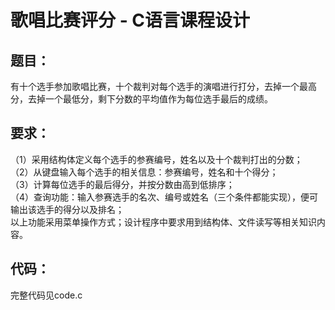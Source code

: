# 歌唱比赛评分 - C语言课程设计

## 题目：
有十个选手参加歌唱比赛，十个裁判对每个选手的演唱进行打分，去掉一个最高分，去掉一个最低分，剩下分数的平均值作为每位选手最后的成绩。 
## 要求：
（1）采用结构体定义每个选手的参赛编号，姓名以及十个裁判打出的分数；  
（2）从键盘输入每个选手的相关信息：参赛编号，姓名和十个得分；  
（3）计算每位选手的最后得分，并按分数由高到低排序；  
（4）查询功能：输入参赛选手的名次、编号或姓名（三个条件都能实现），便可输出该选手的得分以及排名；  
以上功能采用菜单操作方式；设计程序中要求用到结构体、文件读写等相关知识内容。  
## 代码：
完整代码见code.c
